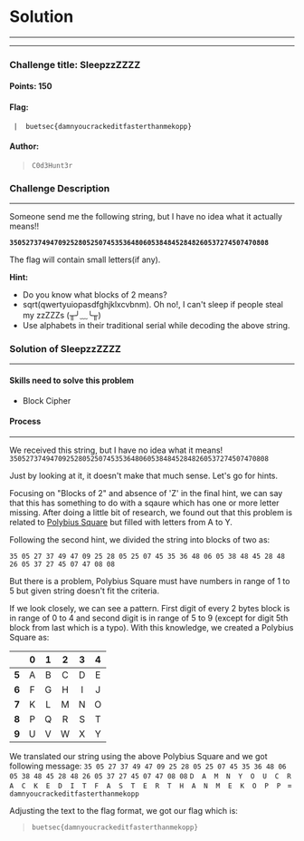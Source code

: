 # Solution

---

---

### Challenge title: SleepzzZZZZ

#### Points: 150

#### Flag:

```
 |  buetsec{damnyoucrackeditfasterthanmekopp}
```

#### Author:

> ```
> C0d3Hunt3r
> ```

### Challenge Description

---

Someone send me the following string, but I have no idea what it actually means!!

**`3505273749470925280525074535364806053848452848260537274507470808`**

The flag will contain small letters(if any).

**Hint:**
+ Do you know what blocks of 2 means?
+ sqrt(qwertyuiopasdfghjklxcvbnm). Oh no!, I can't sleep if people steal my zzZZZs (╥╯﹏╰╥)
+ Use alphabets in their traditional serial while decoding the above string.

### Solution of SleepzzZZZZ

---

#### Skills need to solve this problem

- Block Cipher

#### Process

---

We received this string, but I have no idea what it means! 
`3505273749470925280525074535364806053848452848260537274507470808`

Just by looking at it, it doesn't make that much sense. Let's go for hints.

Focusing on "Blocks of 2" and absence of 'Z' in the final hint, we can say that this has something to do with a sqaure which has one or more letter missing.
After doing a little bit of research, we found out that this problem is related to [Polybius Square](https://en.wikipedia.org/wiki/Polybius_square) but filled with letters from A to Y.

Following the second hint, we divided the string into blocks of two as:

`35 05 27 37 49 47 09 25 28 05 25 07 45 35 36 48 06 05 38 48 45 28 48 26 05 37 27 45 07 47 08 08`

But there is a problem, Polybius Square must have numbers in range of 1 to 5 but given string doesn't fit the criteria.

If we look closely, we can see a pattern. First digit of every 2 bytes block is in range of 0 to 4 and second digit is in range of 5 to 9 (except for digit 5th block from last which is a typo). With this knowledge, we created a Polybius Square as:

|       | **0** | **1** | **2** | **3** | **4** |
| ----- | :---: | :---: | :---: | :---: | :---: |
| **5** |   A   |   B   |   C   |   D   |   E   |
| **6** |   F   |   G   |   H   |   I   |   J   |
| **7** |   K   |   L   |   M   |   N   |   O   |
| **8** |   P   |   Q   |   R   |   S   |   T   |
| **9** |   U   |   V   |   W   |   X   |   Y   |

We translated our string using the above Polybius Square and we got following message:
`35 05 27 37 49 47 09 25 28 05 25 07 45 35 36 48 06 05 38 48 45 28 48 26 05 37 27 45 07 47 08 08`
`D  A  M  N  Y  O  U  C  R  A  C  K  E  D  I  T  F  A  S  T  E  R  T  H  A  N  M  E  K  O  P  P ` = `damnyoucrackeditfasterthanmekopp`

Adjusting the text to the flag format, we got our flag which is:

>```
> buetsec{damnyoucrackeditfasterthanmekopp}
>```